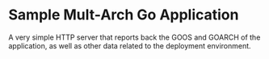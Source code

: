 # Sample Mult-Arch Go Application

A very simple HTTP server that reports back the GOOS and GOARCH of the application, as well as other data related to the deployment environment.
